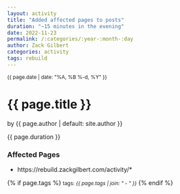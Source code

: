 ```yaml
---
layout: activity
title: "Added affected pages to posts"
duration: "~15 minutes in the evening"
date: 2022-11-23
permalink: /:categories/:year-:month-:day
author: Zack Gilbert
categories: activity
tags: rebuild
---
```


<small>{{ page.date | date: "%A, %B %-d, %Y" }}</small>
<h1>{{ page.title }}</h1>

<p class="view">by {{ page.author | default: site.author }}</p>

<p>{{ page.duration }}</p>

<h3>Affected Pages</h3>
<ul>
  <li>https://rebuild.zackgilbert.com/activity/*</li>
</ul>

{% if page.tags %}
  <small>tags: <em>{{ page.tags | join: "</em> - <em>" }}</em></small>
{% endif %}
